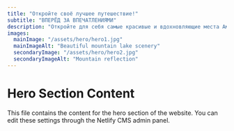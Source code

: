 ```yaml
---
title: "Откройте своё лучшее путешествие!"
subtitle: "ВПЕРЁД ЗА ВПЕЧАТЛЕНИЯМИ"
description: "Откройте для себя самые красивые и вдохновляющие места Амстердама и Нидерландов. Выберите экскурсию, которая сделает ваше путешествие по-настоящему незабываемым. Исследуйте наши туры и начните своё приключение уже сегодня!"
images:
  mainImage: "/assets/hero/hero1.jpg"
  mainImageAlt: "Beautiful mountain lake scenery"
  secondaryImage: "/assets/hero/hero2.jpg"
  secondaryImageAlt: "Mountain reflection"
---
```


# Hero Section Content

This file contains the content for the hero section of the website. You can edit these settings through the Netlify CMS admin panel.
